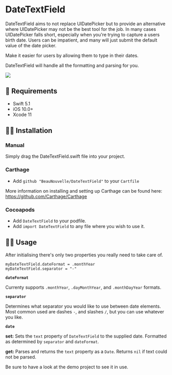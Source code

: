 # DateTextField

DateTextField aims to not replace UIDatePicker but to provide an alternative where UIDatePicker may not be the best tool for the job.
In many cases UIDatePicker falls short, especially when you're trying to capture a users birth date. Users can be impatient, and many will just submit the default value of the date picker.

Make it easier for users by allowing them to type in their dates.

DateTextField will handle all the formatting and parsing for you.

![](images/demo.gif)

## 📝 Requirements
* Swift 5.1
* iOS 10.0+
* Xcode 11

## 🧙‍♂️ Installation

### Manual
Simply drag the DateTextField.swift file into your project.

### Carthage
- Add `github "BeauNouvelle/DateTextField"` to your `Cartfile`

More information on installing and setting up Carthage can be found here:
https://github.com/Carthage/Carthage

### Cocoapods
- Add `DateTextField` to your podfile.
- Add `import DateTextField` to any file where you wish to use it.

## 👩‍💻 Usage

After initialising there's only two properties you really need to take care of.

    myDateTextField.dateFormat = .monthYear
    myDateTextField.separator = "-"


**`dateFormat`**

Currenty supports `.monthYear`, `.dayMonthYear`, and `.monthDayYear` formats.

**`separator`**

Determines what separator you would like to use between date elements. Most common used are dashes `-`, and slashes `/`, but you can use whatever you like.

**`date`**

**set:** Sets the `text` property of `DateTextField` to the supplied date. Formatted as determined by `separator` and `dateFormat`.

**get:** Parses and returns the `text` property as a `Date`. Returns `nil` if text could not be parsed.


Be sure to have a look at the demo project to see it in use.